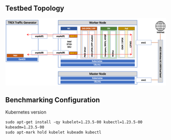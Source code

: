 ## Testbed Topology

![topology](00_images/topo.png)

## Benchmarking Configuration



Kubernetes version
```
sudo apt-get install -qy kubelet=1.23.5-00 kubectl=1.23.5-00 kubeadm=1.23.5-00
sudo apt-mark hold kubelet kubeadm kubectl
```



